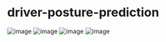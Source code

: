 # driver-posture-prediction

![image](https://user-images.githubusercontent.com/63865999/179996579-b7f0fa2c-40ec-4f16-b146-239534fc1494.png)
![image](https://user-images.githubusercontent.com/63865999/179996629-58ecb4c4-095c-46b2-84af-1ca1d9daca3c.png)
![image](https://user-images.githubusercontent.com/63865999/179996665-7b20a0eb-7c8e-4176-94b2-5fc35f19b72b.png)
![image](https://user-images.githubusercontent.com/63865999/179996702-4499a9d2-6d42-4c61-a598-82ec177e1298.png)

